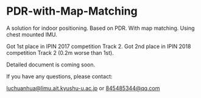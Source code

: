 # PDR-with-Map-Matching
A solution for indoor positioning. Based on PDR. With map matching. Using chest mounted IMU.

Got 1st place in IPIN 2017 competition Track 2. Got 2nd place in IPIN 2018 competition Track 2 (0.2m worse than 1st).

Detailed document is coming soon.

If you have any questions, please contact:

luchuanhua@limu.ait.kyushu-u.ac.jp
or
845485344@qq.com

